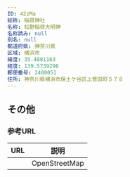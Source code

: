 ```yaml
---
ID: 42zMa
総称: 稲荷神社
名称: 松野稲荷大明神
名称読み: null
別名: null
都道府県: 神奈川県
区域: 横浜市
緯度: 35.4881163
経度: 139.5739298
郵便番号: 2400051
住所: 神奈川県横浜市保土ケ谷区上菅田町５７８
---
```


## その他

### 参考URL

| URL | 説明          |
| --- | ------------- |
|     | OpenStreetMap |
